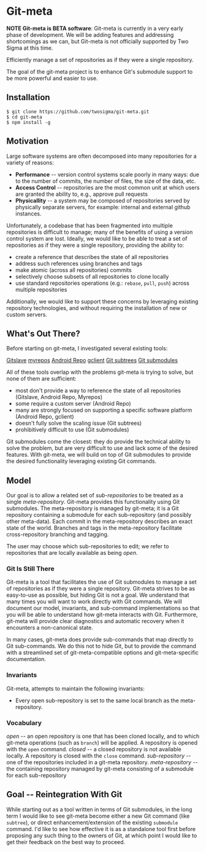 <!--
    Copyright (c) 2016, Two Sigma Open Source
    All rights reserved.

    Redistribution and use in source and binary forms, with or without
    modification, are permitted provided that the following conditions are met:

    * Redistributions of source code must retain the above copyright notice,
      this list of conditions and the following disclaimer.

    * Redistributions in binary form must reproduce the above copyright notice,
      this list of conditions and the following disclaimer in the documentation
      and/or other materials provided with the distribution.

    * Neither the name of git-meta nor the names of its
      contributors may be used to endorse or promote products derived from
      this software without specific prior written permission.

    THIS SOFTWARE IS PROVIDED BY THE COPYRIGHT HOLDERS AND CONTRIBUTORS "AS IS"
    AND ANY EXPRESS OR IMPLIED WARRANTIES, INCLUDING, BUT NOT LIMITED TO, THE
    IMPLIED WARRANTIES OF MERCHANTABILITY AND FITNESS FOR A PARTICULAR PURPOSE
    ARE DISCLAIMED. IN NO EVENT SHALL THE COPYRIGHT HOLDER OR CONTRIBUTORS BE
    LIABLE FOR ANY DIRECT, INDIRECT, INCIDENTAL, SPECIAL, EXEMPLARY, OR
    CONSEQUENTIAL DAMAGES (INCLUDING, BUT NOT LIMITED TO, PROCUREMENT OF
    SUBSTITUTE GOODS OR SERVICES; LOSS OF USE, DATA, OR PROFITS; OR BUSINESS
    INTERRUPTION) HOWEVER CAUSED AND ON ANY THEORY OF LIABILITY, WHETHER IN
    CONTRACT, STRICT LIABILITY, OR TORT (INCLUDING NEGLIGENCE OR OTHERWISE)
    ARISING IN ANY WAY OUT OF THE USE OF THIS SOFTWARE, EVEN IF ADVISED OF THE
    POSSIBILITY OF SUCH DAMAGE.
-->

# Git-meta

**NOTE Git-meta is BETA software**: Git-meta is currently in a very early phase
of development.  We will be adding features and addressing shortcomings as we
can, but Git-meta is not officially supported by Two Sigma at this time.

Efficiently manage a set of repositories as if they were a single repository.

The goal of the git-meta project is to enhance Git's submodule support to be
more powerful and easier to use.

## Installation

    $ git clone https://github.com/twosigma/git-meta.git
    $ cd git-meta
    $ npm install -g

## Motivation

Large software systems are often decomposed into many repositories for a
variety of reasons:

- __Performance__ --  version control systems scale poorly in many ways: due to
  the number of commits, the number of files, the size of the data, etc.
- __Access Control__ -- repositories are the most common unit at which users
  are granted the ability to, e.g., approve pull requests
- __Physicallity__ -- a system may be composed of repositories served by
  physically separate servers, for example: internal and external github
  instances.

Unfortunately, a codebase that has been fragmented into multiple repositories
is difficult to manage; many of the benefits of using a version control system
are lost.  Ideally, we would like to be able to treat a set of repositories as
if they were a single repository, providing the ability to:

- create a reference that describes the state of all repositories
- address such references using branches and tags
- make atomic (across all repositories) commits
- selectively choose subsets of all repositories to clone locally
- use standard repositories operations (e.g.: `rebase`, `pull`, `push`) across
  multiple repositories

Additionally, we would like to support these concerns by leveraging existing
repository technologies, and without requiring the installation of new or
custom servers.

## What's Out There?

Before starting on git-meta, I investigated several existing tools:

[Gitslave](http://gitslave.sourceforge.net)
[myrepos](https://myrepos.branchable.com)
[Android Repo](https://source.android.com/source/using-repo.html)
[gclient](http://dev.chromium.org/developers/how-tos/depottools#TOC-gclient)
[Git subtrees](https://git-scm.com/book/en/v1/Git-Tools-Subtree-Merging)
[Git submodules](https://git-scm.com/docs/git-submodule)

All of these tools overlap with the problems git-meta is trying to solve, but none
of them are sufficient:

- most don't provide a way to reference the state of all repositories
  (Gitslave, Android Repo, Myrepos)
- some require a custom server (Android Repo)
- many are strongly focused on supporting a specific software platform (Android
  Repo, gclient)
- doesn't fully solve the scaling issue (Git subtrees)
- prohibitively difficult to use (Git submodules)

Git submodules come the closest: they do provide the technical ability to solve
the problem, but are very difficult to use and lack some of the desired
features.  With git-meta, we will build on top of Git submodules to provide the
desired functionality leveraging existing Git commands.

## Model

Our goal is to allow a related set of *sub-repositories* to be treated as a
single *meta-repository*.  Git-meta provides this functionality using Git
submodules.  The meta-repository is managed by git-meta; it is a Git repository
containing a submodule for each sub-repository (and possibly other meta-data).
Each commit in the meta-repository describes an exact state of the world.
Branches and tags in the meta-repository facilitate cross-repository branching
and tagging.

The user may choose which sub-repositories to edit; we refer to repositories
that are locally available as being *open*.

### Git Is Still There

Git-meta is a tool that facilitates the use of Git submodules to manage a set of
repositories as if they were a single repository.  Git-meta strives to be as
easy-to-use as possible, but hiding Git is not a goal.  We understand that many
times you will want to work directly with Git commands.  We will document our
model, invariants, and sub-command implementations so that you will be able to
understand how git-meta interacts with Git.  Furthermore, git-meta will provide 
clear diagnostics and automatic recovery when it encounters a non-canonical state.

In many cases, git-meta does provide sub-commands that map directly to Git
sub-commands.  We do this not to hide Git, but to provide the command with a
streamlined set of git-meta-compatible options and git-meta-specific documentation.

### Invariants

Git-meta, attempts to maintain the following invariants:

- Every open sub-repository is set to the same local branch as the
  meta-repository.

### Vocabulary

*open* -- an open repository is one that has been cloned locally, and
to which git-meta operations (such as `branch`) will be applied.  A repository is
opened with the `open` command.
*closed* -- a closed repository is not available locally.  A repository is
closed with the `close` command.
*sub-repository* -- one of the repositories included in a git-meta repository.
*meta-repository* -- the containing repository managed by git-meta consisting of a
submodule for each sub-repository

## Goal -- Reintegration With Git

While starting out as a tool written in terms of Git submodules, in the long
term I would like to see git-meta become either a new Git command (like `subtree`),
or direct enhancement/extension of the existing `submodule` command.  I'd like
to see how effective it is as a standalone tool first before proposing any such
thing to the owners of Git, at which point I would like to get their feedback
on the best way to proceed.
